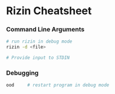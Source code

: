 # Rizin Cheatsheet

### Command Line Arguments
```bash
# run rizin in debug mode
rizin -d <file>

# Provide input to STDIN
```

### Debugging
```bash
ood     # restart program in debug mode
```
